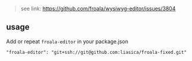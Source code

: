 > see link: https://github.com/froala/wysiwyg-editor/issues/3804


## usage

Add or repeat `froala-editor` in your package.json

```
"froala-editor": "git+ssh://git@github.com:liasica/froala-fixed.git"
```
